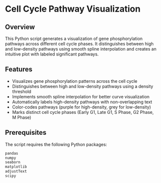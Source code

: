 # Cell Cycle Pathway Visualization

## Overview
This Python script generates a visualization of gene phosphorylation pathways across different cell cycle phases. It distinguishes between high and low-density pathways using smooth spline interpolation and creates an intuitive plot with labeled significant pathways.

## Features
- Visualizes gene phosphorylation patterns across the cell cycle
- Distinguishes between high and low-density pathways using a density threshold
- Implements smooth spline interpolation for better curve visualization
- Automatically labels high-density pathways with non-overlapping text
- Color-codes pathways (purple for high-density, grey for low-density)
- Marks distinct cell cycle phases (Early G1, Late G1, S Phase, G2 Phase, M Phase)

## Prerequisites
The script requires the following Python packages:
```python
pandas
numpy
seaborn
matplotlib
adjustText
scipy